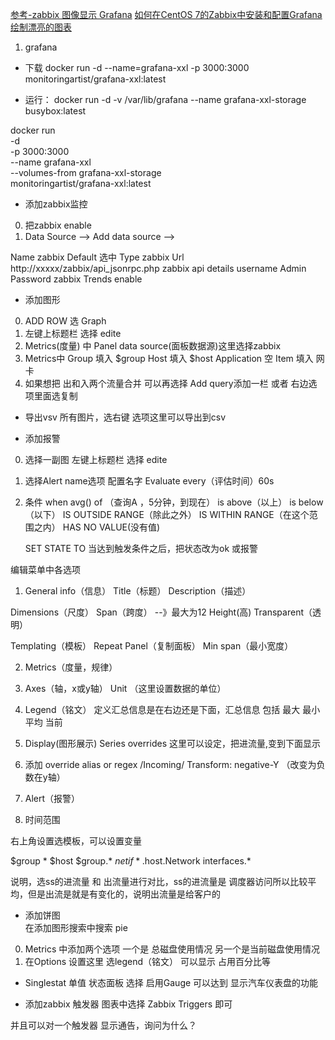 
[参考-zabbix 图像显示 Grafana](http://qkxue.net/info/188153/zabbix-Grafana)
[如何在CentOS 7的Zabbix中安装和配置Grafana绘制漂亮的图表](https://www.howtoing.com/how-to-install-and-configure-grafana-to-plot-beautiful-graphs-from-zabbix-on-centos-7/)

1. grafana

+ 下载
docker run -d --name=grafana-xxl -p 3000:3000 monitoringartist/grafana-xxl:latest


+ 运行：
docker run -d -v /var/lib/grafana --name grafana-xxl-storage busybox:latest


docker run \
  -d \
  -p 3000:3000 \
  --name grafana-xxl \
  --volumes-from grafana-xxl-storage \
  monitoringartist/grafana-xxl:latest


+ 添加zabbix监控
0. 把zabbix enable
1. Data Source --> Add data source -->

Name zabbix   Default 选中
Type zabbix
Url http://xxxxx/zabbix/api_jsonrpc.php
zabbix api details
username Admin
Password zabbix
Trends enable


+ 添加图形

0. ADD ROW  选 Graph
1. 左键上标题栏   选择 edite
2. Metrics(度量) 中 Panel data source(面板数据源)这里选择zabbix
3. Metrics中 
   Group 填入 $group   Host 填入 $host
   Application 空      Item 填入 网卡
4. 如果想把 出和入两个流量合并  可以再选择  Add query添加一栏 或者 右边选项里面选复制


+ 导出vsv 所有图片，选右键 选项这里可以导出到csv


+ 添加报警
0. 选择一副图 左键上标题栏   选择 edite 
1. 选择Alert  name选项 配置名字  Evaluate every（评估时间）60s
2. 条件 when avg() of  （查询A ，5分钟，到现在） 
   is above（以上）
   is below（以下）
   IS OUTSIDE RANGE（除此之外）
   IS WITHIN RANGE（在这个范围之内）
   HAS NO VALUE(没有值)

   SET STATE TO 当达到触发条件之后，把状态改为ok 或报警


编辑菜单中各选项

1. General
info（信息）
Title（标题）
Description（描述）

Dimensions（尺度）
Span（跨度）   --》最大为12
Height(高)
Transparent（透明）

Templating（模板）
Repeat Panel（复制面板）
Min span（最小宽度）

2. Metrics（度量，规律）

3. Axes（轴，x或y轴）
Unit （这里设置数据的单位）

4. Legend（铭文）
定义汇总信息是在右边还是下面，汇总信息 包括 最大 最小 平均 当前

5. Display(图形展示)
Series  overrides  这里可以设定，把进流量,变到下面显示
0. 添加 override
alias or regex   /Incoming/   Transform: negative-Y （改变为负数在y轴）


6. Alert（报警）

7. 时间范围


右上角设置选模板，可以设置变量

$group	*
$host	$group.*
$netif	*.$host.Network interfaces.*


说明，选ss的进流量 和 出流量进行对比，ss的进流量是 调度器访问所以比较平均，但是出流是就是有变化的，说明出流量是给客户的


+  添加饼图  
在添加图形搜索中搜索  pie
0. Metrics 中添加两个选项 一个是 总磁盘使用情况  另一个是当前磁盘使用情况
1. 在Options 设置这里   选legend（铭文）
   可以显示 占用百分比等

+ Singlestat 单值 状态面板
选择 启用Gauge  可以达到 显示汽车仪表盘的功能

+ 添加zabbix 触发器
图表中选择   Zabbix Triggers
即可

并且可以对一个触发器 显示通告，询问为什么？